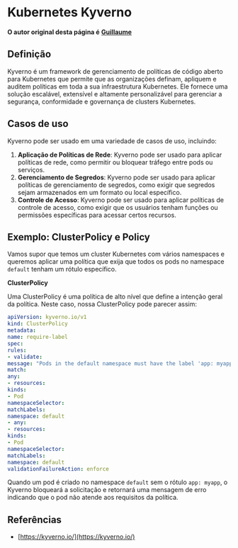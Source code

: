 # Kubernetes Kyverno

**O autor original desta página é** [**Guillaume**](https://www.linkedin.com/in/guillaume-chapela-ab4b9a196)

## Definição&#x20;

Kyverno é um framework de gerenciamento de políticas de código aberto para Kubernetes que permite que as organizações definam, apliquem e auditem políticas em toda a sua infraestrutura Kubernetes. Ele fornece uma solução escalável, extensível e altamente personalizável para gerenciar a segurança, conformidade e governança de clusters Kubernetes.

## Casos de uso

Kyverno pode ser usado em uma variedade de casos de uso, incluindo:

1. **Aplicação de Políticas de Rede**: Kyverno pode ser usado para aplicar políticas de rede, como permitir ou bloquear tráfego entre pods ou serviços.
2. **Gerenciamento de Segredos**: Kyverno pode ser usado para aplicar políticas de gerenciamento de segredos, como exigir que segredos sejam armazenados em um formato ou local específico.
3. **Controle de Acesso**: Kyverno pode ser usado para aplicar políticas de controle de acesso, como exigir que os usuários tenham funções ou permissões específicas para acessar certos recursos.

## **Exemplo: ClusterPolicy e Policy**

Vamos supor que temos um cluster Kubernetes com vários namespaces e queremos aplicar uma política que exija que todos os pods no namespace `default` tenham um rótulo específico.

**ClusterPolicy**

Uma ClusterPolicy é uma política de alto nível que define a intenção geral da política. Neste caso, nossa ClusterPolicy pode parecer assim:
```yaml
apiVersion: kyverno.io/v1
kind: ClusterPolicy
metadata:
name: require-label
spec:
rules:
- validate:
message: "Pods in the default namespace must have the label 'app: myapp'"
match:
any:
- resources:
kinds:
- Pod
namespaceSelector:
matchLabels:
namespace: default
- any:
- resources:
kinds:
- Pod
namespaceSelector:
matchLabels:
namespace: default
validationFailureAction: enforce
```
Quando um pod é criado no namespace `default` sem o rótulo `app: myapp`, o Kyverno bloqueará a solicitação e retornará uma mensagem de erro indicando que o pod não atende aos requisitos da política.

## Referências

* [https://kyverno.io/](https://kyverno.io/)
